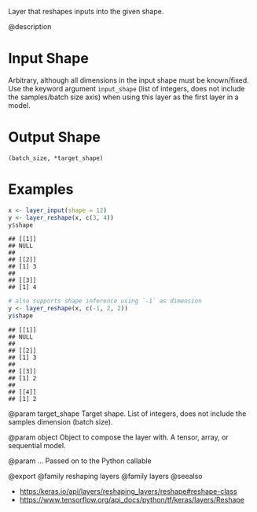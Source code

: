 Layer that reshapes inputs into the given shape.

@description

# Input Shape
Arbitrary, although all dimensions in the input shape must be
known/fixed. Use the keyword argument `input_shape` (list of integers,
does not include the samples/batch size axis) when using this layer as
the first layer in a model.

# Output Shape
`(batch_size, *target_shape)`

# Examples

```r
x <- layer_input(shape = 12)
y <- layer_reshape(x, c(3, 4))
y$shape
```

```
## [[1]]
## NULL
##
## [[2]]
## [1] 3
##
## [[3]]
## [1] 4
```


```r
# also supports shape inference using `-1` as dimension
y <- layer_reshape(x, c(-1, 2, 2))
y$shape
```

```
## [[1]]
## NULL
##
## [[2]]
## [1] 3
##
## [[3]]
## [1] 2
##
## [[4]]
## [1] 2
```

@param target_shape
Target shape. List of integers, does not include the
samples dimension (batch size).

@param object
Object to compose the layer with. A tensor, array, or sequential model.

@param ...
Passed on to the Python callable

@export
@family reshaping layers
@family layers
@seealso
+ <https:/keras.io/api/layers/reshaping_layers/reshape#reshape-class>
+ <https://www.tensorflow.org/api_docs/python/tf/keras/layers/Reshape>

